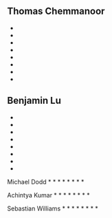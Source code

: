 ## Thomas Chemmanoor
* 
* 
*
*
* 
* 
*
*
## Benjamin Lu
* 
* 
*
*
* 
* 
*
*

Michael Dodd
* 
* 
*
*
* 
* 
*
*

Achintya Kumar
* 
* 
*
*
* 
* 
*
*

Sebastian Williams
* 
* 
*
*
* 
* 
*
*